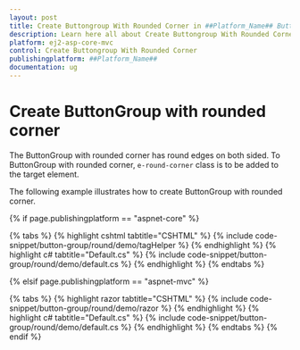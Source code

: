 ```yaml
---
layout: post
title: Create Buttongroup With Rounded Corner in ##Platform_Name## Button Group Component
description: Learn here all about Create Buttongroup With Rounded Corner in Syncfusion ##Platform_Name## Button Group component of syncfusion and more.
platform: ej2-asp-core-mvc
control: Create Buttongroup With Rounded Corner
publishingplatform: ##Platform_Name##
documentation: ug
---
```



# Create ButtonGroup with rounded corner

The ButtonGroup with rounded corner has round edges on both sided. To ButtonGroup with rounded corner, `e-round-corner` class is to be added to the target element.

The following example illustrates how to create ButtonGroup with rounded corner.

{% if page.publishingplatform == "aspnet-core" %}

{% tabs %}
{% highlight cshtml tabtitle="CSHTML" %}
{% include code-snippet/button-group/round/demo/tagHelper %}
{% endhighlight %}
{% highlight c# tabtitle="Default.cs" %}
{% include code-snippet/button-group/round/demo/default.cs %}
{% endhighlight %}
{% endtabs %}

{% elsif page.publishingplatform == "aspnet-mvc" %}

{% tabs %}
{% highlight razor tabtitle="CSHTML" %}
{% include code-snippet/button-group/round/demo/razor %}
{% endhighlight %}
{% highlight c# tabtitle="Default.cs" %}
{% include code-snippet/button-group/round/demo/default.cs %}
{% endhighlight %}
{% endtabs %}
{% endif %}


